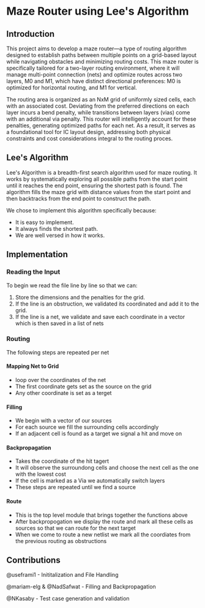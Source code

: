 # Maze Router using Lee's Algorithm 

## Introduction
This project aims to develop a maze router—a type of routing algorithm designed to establish paths between multiple points on a grid-based layout while navigating obstacles and minimizing routing costs. This maze router is specifically tailored for a two-layer routing environment, where it will manage multi-point connection (nets) and optimize routes across two layers, M0 and M1, which have distinct directional preferences: M0 is optimized for horizontal routing, and M1 for vertical.

The routing area is organized as an NxM grid of uniformly sized cells, each with an associated cost. Deviating from the preferred directions on each layer incurs a bend penalty, while transitions between layers (vias) come with an additional via penalty. This router will intelligently account for these penalties, generating optimized paths for each net. As a result, it serves as a foundational tool for IC layout design, addressing both physical constraints and cost considerations integral to the routing proces. 

## Lee's Algorithm 
Lee's Algorithm is a breadth-first search algorithm used for maze routing. It works by systematically exploring all possible paths from the start point until it reaches the end point, ensuring the shortest path is found. The algorithm fills the maze grid with distance values from the start point and then backtracks from the end point to construct the path.

We chose to implement this algorithm specifically because: 
* It is easy to implement. 
* It always finds the shortest path.
* We are well versed in how it works.

## Implementation
### Reading the Input 
To begin we read the file line by line so that we can:
1. Store the dimensions and the penalties for the grid.
2. If the line is an obstruction, we validated its coordinated and add it to the grid.
3. If the line is a net, we validate and save each coordinate in a vector which is then saved in a list of nets

### Routing
The following steps are repeated per net
#### Mapping Net to Grid
- loop over the coordinates of the net
- The first coordinate gets set as the source on the grid
- Any other coordinate is set as a terget

#### Filling
- We begin with a vector of our sources
- For each source we fill the surrounding cells accordingly
- If an adjacent cell is found as a target we signal a hit and move on
#### Backpropagation 
- Takes the coordinate of the hit tagert
- It will observe the surroundong cells and choose the next cell as the one with the lowest cost
- If the cell is marked as a Via we automatically switch layers
- These steps are repeated until we find a source

#### Route
- This is the top level module that brings together the functions above
- After backpropogation we display the route and mark all these cells as sources so that we can route for the next target
- When we come to route a new netlist we mark all the coordiates from the previous routing as obstructions

## Contributions
@useframi1 - Inititalization and File Handling

@mariam-elg & @NadSafwat - Filling and Backpropagation

@NKasaby - Test case generation and validation
